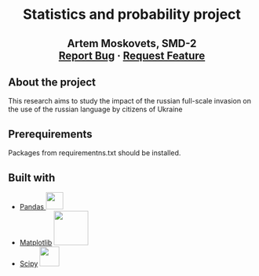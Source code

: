 
<p align="center">
  <h1 align="center">Statistics and probability project</h1>

  <h2 align="center">
 Artem Moskovets, SMD-2
    <br />
    <a href="https://github.com/artemka169/stats-probability-exam/issues">Report Bug</a>
    ·
    <a href="https://github.com/artemka169/stats-probability-exam/pulls">Request Feature</a>
  </p>


<!-- ABOUT THE PROJECT -->
## About the project

This research aims to study the impact of the russian full-scale invasion on the use of the russian language by citizens of Ukraine


<!-- PREREQUISITES -->

## Prerequirements
Packages from requirementns.txt should be installed.

<!-- Built with -->
## Built with
* [Pandas ](https://pandas.pydata.org/docs/)<img src="https://www.kindpng.com/picc/m/574-5747046_python-pandas-logo-transparent-hd-png-download.png" width="35">
* [Matplotlib](https://matplotlib.org/) <img src="https://matplotlib.org/stable/_static/images/logo2.svg" width="70">
* [Scipy](https://docs.scipy.org/doc/scipy/) <img src="https://www.fullstackpython.com/img/logos/scipy.png" width="40">
>
